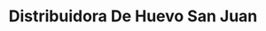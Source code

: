 ---
title: "Distribuidora De Huevo San Juan"
url: /toluca-de-lerdo/distribuidora-de-huevo-san-juan/
shop: lácteos
---